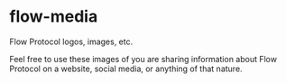 # flow-media
Flow Protocol logos, images, etc.

Feel free to use these images of you are sharing information about Flow Protocol on a website, social media, or anything of that nature.
